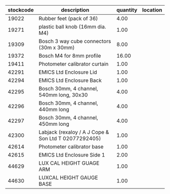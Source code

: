 |stockcode|description|quantity|location|
|---------|-----------|--------|--------|
|19022|Rubber feet (pack of 36)|4.00||
|19271|plastic ball knob (16mm dia. M4)|1.00||
|19309|Bosch 3 way cube connectors (30m x 30mm)|8.00||
|19372|Bosch M4 for 8mm profile|16.00||
|19411|Photometer calibrator curtain|1.00||
|42291|EMICS Ltd Enclosure Lid|1.00||
|42294|EMICS Ltd Enclosure Back|1.00||
|42295|Bosch 30mm, 4 channel, 540mm long, 30x30|4.00||
|42296|Bosch 30mm, 4 channel, 440mm long|4.00||
|42297|Bosch 30mm, 4 channel, 450mm long|4.00||
|42300|Labjack  (rexaloy / A J Cope & Son Ltd T 02077292405)|1.00||
|42614|Photometer calibrator base|1.00||
|42615|EMICS Ltd Enclosure Side 1|2.00||
|44629|LUX CAL HEIGHT GUAGE ARM|1.00||
|44630|LUXCAL HEIGHT GAUGE BASE|1.00||
